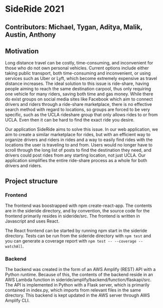 # SideRide 2021
## Contributors: Michael, Tygan, Aditya, Malik, Austin, Anthony

## Motivation 
Long distance travel can be costly, time-consuming, and inconvenient for those who do not own personal vehicles. Current options include either taking public transport, both time-consuming and inconvenient, or using services such as Uber or Lyft, which become extremely expensive as travel distance increases. The ideal solution to this issue is ride-share, having people aiming to reach the same destination carpool, thus only requiring one vehicle for many riders, saving both time and gas money. While there do exist groups on social media sites like Facebook which aim to connect drivers and riders through a ride-share marketplace, there is no effective search method with regard to locations, so groups are forced to be very specific, such as the UCLA rideshare group that only allows rides to or from UCLA. Even then it can be hard to find the exact ride you desire.

Our application SideRide aims to solve this issue. In our web application, we aim to create a similar marketplace for rides, but with an efficient way to organize drivers and riders in rides and a way to easily find rides with the locations the user is traveling to and from. Users would no longer have to scroll through the long list of posts to find the destination they need, and drivers could post rides from any starting location, not just UCLA. Our application simplifies the entire ride-share process as a whole for both drivers and riders. 

## Project structure

### Frontend
The frontend was boostrapped with npm create-react-app. The contents are in the sideride directory, and by convention, the source code for the frontend
primarily resides in sideride/src. The frontend is written in Javascript and uses React. 

The React frontend can be started by running npm start in the sideride directory. Tests can be run from the sideride directory with ```npm test``` and you can generate a coverage report with ```npm test -- --coverage --watchAll```.

### Backend
The backend was created in the form of an AWS Amplify (REST) API with a Python runtime. Because of this, the contents of the backend reside in an AWS Lambda function in sideride/amplify/backend/function/flaskapi/src. The API is implemented in Python with a Flask server, which is primarily contained in index.py, which imports from relevant files in the same directory. This backend is kept updated in the AWS server through AWS Amplify CLI.
